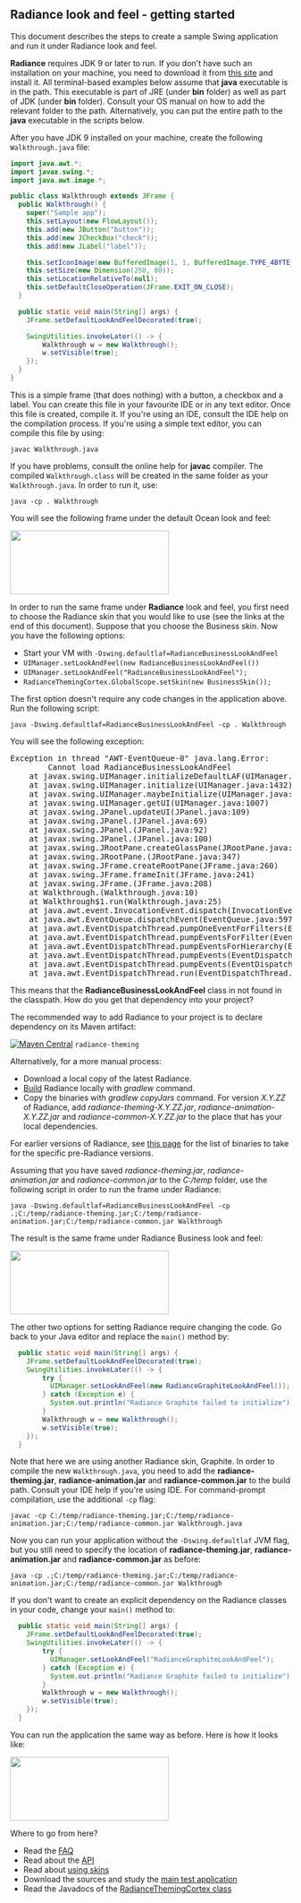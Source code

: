 ## Radiance look and feel - getting started

This document describes the steps to create a sample Swing application and run it under Radiance look and feel.

**Radiance** requires JDK 9 or later to run. If you don't have such an installation on your machine, you need to download it from [this site](http://www.oracle.com/technetwork/java/javase/downloads/index.html) and install it. All terminal-based examples below assume that **java** executable is in the path. This executable is part of JRE (under **bin** folder) as well as part of JDK (under **bin** folder). Consult your OS manual on how to add the relevant folder to the path. Alternatively, you can put the entire path to the **java** executable in the scripts below.

After you have JDK 9 installed on your machine, create the following `Walkthrough.java` file:

```java
import java.awt.*;
import javax.swing.*;
import java.awt.image.*;

public class Walkthrough extends JFrame {
  public Walkthrough() {
    super("Sample app");
    this.setLayout(new FlowLayout());
    this.add(new JButton("button"));
    this.add(new JCheckBox("check"));
    this.add(new JLabel("label"));

    this.setIconImage(new BufferedImage(1, 1, BufferedImage.TYPE_4BYTE_ABGR));
    this.setSize(new Dimension(250, 80));
    this.setLocationRelativeTo(null);
    this.setDefaultCloseOperation(JFrame.EXIT_ON_CLOSE);
  }

  public static void main(String[] args) {
    JFrame.setDefaultLookAndFeelDecorated(true);

    SwingUtilities.invokeLater(() -> {
        Walkthrough w = new Walkthrough();
        w.setVisible(true);
    });
  }
}
```

This is a simple frame (that does nothing) with a button, a checkbox and a label. You can create this file in your favourite IDE or in any text editor. Once this file is created, compile it. If you're using an IDE, consult the IDE help on the compilation process. If you're using a simple text editor, you can compile this file by using:

`javac Walkthrough.java`

If you have problems, consult the online help for **javac** compiler. The compiled `Walkthrough.class` will be created in the same folder as your `Walkthrough.java`. In order to run it, use:

`java -cp . Walkthrough`

You will see the following frame under the default Ocean look and feel:

<img src="https://raw.githubusercontent.com/kirill-grouchnikov/radiance/sunshine/docs/images/theming/walkthrough/default-ocean.png" width="284" height="114">

In order to run the same frame under **Radiance** look and feel, you first need to choose the Radiance skin that you would like to use (see the links at the end of this document). Suppose that you choose the Business skin. Now you have the following options:

* Start your VM with `-Dswing.defaultlaf=RadianceBusinessLookAndFeel`
* `UIManager.setLookAndFeel(new RadianceBusinessLookAndFeel())`
* `UIManager.setLookAndFeel("RadianceBusinessLookAndFeel");`
* `RadianceThemingCortex.GlobalScope.setSkin(new BusinessSkin());`

The first option doesn't require any code changes in the application above. Run the following script:

`java -Dswing.defaultlaf=RadianceBusinessLookAndFeel -cp . Walkthrough`

You will see the following exception:

<pre>
Exception in thread "AWT-EventQueue-0" java.lang.Error:
        Cannot load RadianceBusinessLookAndFeel
    at javax.swing.UIManager.initializeDefaultLAF(UIManager.java:1345)
    at javax.swing.UIManager.initialize(UIManager.java:1432)
    at javax.swing.UIManager.maybeInitialize(UIManager.java:1420)
    at javax.swing.UIManager.getUI(UIManager.java:1007)
    at javax.swing.JPanel.updateUI(JPanel.java:109)
    at javax.swing.JPanel.(JPanel.java:69)
    at javax.swing.JPanel.(JPanel.java:92)
    at javax.swing.JPanel.(JPanel.java:100)
    at javax.swing.JRootPane.createGlassPane(JRootPane.java:527)
    at javax.swing.JRootPane.(JRootPane.java:347)
    at javax.swing.JFrame.createRootPane(JFrame.java:260)
    at javax.swing.JFrame.frameInit(JFrame.java:241)
    at javax.swing.JFrame.(JFrame.java:208)
    at Walkthrough.(Walkthrough.java:10)
    at Walkthrough$1.run(Walkthrough.java:25)
    at java.awt.event.InvocationEvent.dispatch(InvocationEvent.java:209)
    at java.awt.EventQueue.dispatchEvent(EventQueue.java:597)
    at java.awt.EventDispatchThread.pumpOneEventForFilters(EventDispatchThread.java:284)
    at java.awt.EventDispatchThread.pumpEventsForFilter(EventDispatchThread.java:184)
    at java.awt.EventDispatchThread.pumpEventsForHierarchy(EventDispatchThread.java:174)
    at java.awt.EventDispatchThread.pumpEvents(EventDispatchThread.java:169)
    at java.awt.EventDispatchThread.pumpEvents(EventDispatchThread.java:161)
    at java.awt.EventDispatchThread.run(EventDispatchThread.java:122)
</pre>

This means that the **RadianceBusinessLookAndFeel** class in not found in the classpath. How do you get that dependency into your project?

The recommended way to add Radiance to your project is to declare dependency on its Maven artifact:

[![Maven Central](https://maven-badges.herokuapp.com/maven-central/org.pushing-pixels/radiance-theming/badge.svg)](https://maven-badges.herokuapp.com/maven-central/org.pushing-pixels/radiance-theming) `radiance-theming`

Alternatively, for a more manual process:
* Download a local copy of the latest Radiance.
* [Build](../building.md) Radiance locally with *gradlew* command.
* Copy the binaries with *gradlew copyJars* command. For version *X.Y.ZZ* of Radiance, add *radiance-theming-X.Y.ZZ.jar*, *radiance-animation-X.Y.ZZ.jar* and *radiance-common-X.Y.ZZ.jar* to the place that has your local dependencies.

For earlier versions of Radiance, see [this page](../archive/older-releases.md) for the list of binaries to take for the specific pre-Radiance versions.

Assuming that you have saved *radiance-theming.jar*, *radiance-animation.jar* and *radiance-common.jar* to the *C:/temp* folder, use the following script in order to run the frame under Radiance:

`java -Dswing.defaultlaf=RadianceBusinessLookAndFeel -cp .;C:/temp/radiance-theming.jar;C:/temp/radiance-animation.jar;C:/temp/radiance-common.jar Walkthrough`

The result is the same frame under Radiance Business look and feel:

<img src="https://raw.githubusercontent.com/kirill-grouchnikov/radiance/sunshine/docs/images/theming/walkthrough/business-radiance.png" width="284" height="114">

The other two options for setting Radiance require changing the code. Go back to your Java editor and replace the `main()` method by:

```java
  public static void main(String[] args) {
    JFrame.setDefaultLookAndFeelDecorated(true);
    SwingUtilities.invokeLater(() -> {
        try {
          UIManager.setLookAndFeel(new RadianceGraphiteLookAndFeel());
        } catch (Exception e) {
          System.out.println("Radiance Graphite failed to initialize");
        }
        Walkthrough w = new Walkthrough();
        w.setVisible(true);
    });
  }
```
Note that here we are using another Radiance skin, Graphite. In order to compile the new `Walkthrough.java`, you need to add the **radiance-theming.jar**, **radiance-animation.jar** and **radiance-common.jar** to the build path. Consult your IDE help if you're using IDE. For command-prompt compilation, use the additional `-cp` flag:

`javac -cp C:/temp/radiance-theming.jar;C:/temp/radiance-animation.jar;C:/temp/radiance-common.jar Walkthrough.java`

Now you can run your application without the `-Dswing.defaultlaf` JVM flag, but you still need to specify the location of **radiance-theming.jar**, **radiance-animation.jar** and **radiance-common.jar** as before:

`java -cp .;C:/temp/radiance-theming.jar;C:/temp/radiance-animation.jar;C:/temp/radiance-common.jar Walkthrough`

If you don't want to create an explicit dependency on the Radiance classes in your code, change your `main()` method to:

```java
  public static void main(String[] args) {
    JFrame.setDefaultLookAndFeelDecorated(true);
    SwingUtilities.invokeLater(() -> {
        try {
          UIManager.setLookAndFeel("RadianceGraphiteLookAndFeel");
        } catch (Exception e) {
          System.out.println("Radiance Graphite failed to initialize");
        }
        Walkthrough w = new Walkthrough();
        w.setVisible(true);
    });
  }
```  
You can run the application the same way as before. Here is how it looks like:

<img src="https://raw.githubusercontent.com/kirill-grouchnikov/radiance/sunshine/docs/images/theming/walkthrough/graphite-radiance.png" width="284" height="114">

Where to go from here?

* Read the [FAQ](faq.md)
* Read about the [API](api.md)
* Read about [using skins](skins/overview.md)
* Download the sources and study the [main test application](https://github.com/kirill-grouchnikov/radiance/blob/sunshine/demos/theming-demo/src/main/java/org/pushingpixels/radiance/demo/theming/main/Check.java)
* Read the Javadocs of the [RadianceThemingCortex class](https://github.com/kirill-grouchnikov/radiance/blob/sunshine/theming/src/main/java/org/pushingpixels/radiance/theming/api/RadianceThemingCortex.java)
